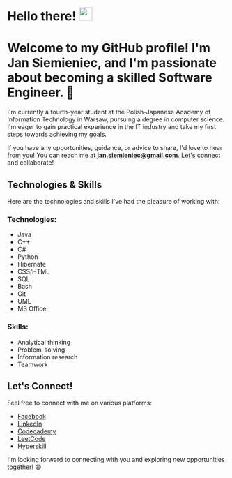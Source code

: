 # Hello there! <img src="https://raw.githubusercontent.com/MartinHeinz/MartinHeinz/master/wave.gif" width="30px">
# Welcome to my GitHub profile! I'm Jan Siemieniec, and I'm passionate about becoming a skilled Software Engineer. 🚀

I'm currently a fourth-year student at the Polish-Japanese Academy of Information Technology in Warsaw, pursuing a degree in computer science. I'm eager to gain practical experience in the IT industry and take my first steps towards achieving my goals.

If you have any opportunities, guidance, or advice to share, I'd love to hear from you! You can reach me at <b>jan.siemieniec@gmail.com</b>. Let's connect and collaborate!

## Technologies & Skills
Here are the technologies and skills I've had the pleasure of working with:

### Technologies:
* Java
* C++
* C#
* Python
* Hibernate
* CSS/HTML
* SQL
* Bash
* Git
* UML
* MS Office

### Skills:
* Analytical thinking
* Problem-solving
* Information research
* Teamwork

## Let's Connect!
Feel free to connect with me on various platforms:

* [Facebook](https://www.facebook.com/jan.siemieniec/)
* [LinkedIn](https://www.linkedin.com/in/jan-siemieniec-b4776920a/)
* [Codecademy](https://www.codecademy.com/profiles/MrKolorowy)
* [LeetCode](https://leetcode.com/MrCollor/)
* [Hyperskill](https://hyperskill.org/profile/375618015)

I'm looking forward to connecting with you and exploring new opportunities together! 😄

